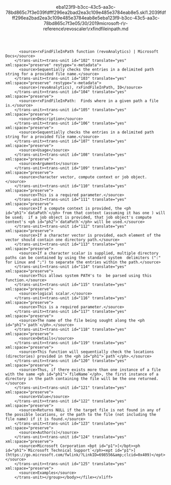 <?xml version="1.0"?><xliff version="1.2" xmlns="urn:oasis:names:tc:xliff:document:1.2" xmlns:xsi="http://www.w3.org/2001/XMLSchema-instance" xsi:schemaLocation="urn:oasis:names:tc:xliff:document:1.2 xliff-core-1.2-transitional.xsd"><file datatype="xml" original="rxfindfileinpath.md" source-language="en-US" target-language="en-US"><header><tool tool-id="mdxliff" tool-name="mdxliff" tool-version="1.0-8ab897d" tool-company="Microsoft" /><xliffext:skl_file_name xmlns:xliffext="urn:microsoft:content:schema:xliffextensions">eba123f9-b3cc-43c5-aa3c-78bd865c7f3e039fdfff296ea2bad2ea3c109e485e3784eab8e5.skl</xliffext:skl_file_name><xliffext:version xmlns:xliffext="urn:microsoft:content:schema:xliffextensions">1.2</xliffext:version><xliffext:ms.openlocfilehash xmlns:xliffext="urn:microsoft:content:schema:xliffextensions">039fdfff296ea2bad2ea3c109e485e3784eab8e5</xliffext:ms.openlocfilehash><xliffext:ms.sourcegitcommit xmlns:xliffext="urn:microsoft:content:schema:xliffextensions">eba123f9-b3cc-43c5-aa3c-78bd865c7f3e</xliffext:ms.sourcegitcommit><xliffext:ms.lasthandoff xmlns:xliffext="urn:microsoft:content:schema:xliffextensions">05/30/2019</xliffext:ms.lasthandoff><xliffext:ms.openlocfilepath xmlns:xliffext="urn:microsoft:content:schema:xliffextensions">microsoft-r\r-reference\revoscaler\rxfindfileinpath.md</xliffext:ms.openlocfilepath></header><body><group id="content" extype="content"><trans-unit id="101" translate="yes" xml:space="preserve" restype="x-metadata">
          <source>rxFindFileInPath function (revoAnalytics) | Microsoft Docs</source>
        </trans-unit><trans-unit id="102" translate="yes" xml:space="preserve" restype="x-metadata">
          <source>Sequentially checks the entries in a delimited path string for a provided file name.</source>
        </trans-unit><trans-unit id="103" translate="yes" xml:space="preserve" restype="x-metadata">
          <source>(revoAnalytics), rxFindFileInPath, IO</source>
        </trans-unit><trans-unit id="104" translate="yes" xml:space="preserve">
          <source>rxFindFileInPath:  Finds where in a given path a file is.</source>
        </trans-unit><trans-unit id="105" translate="yes" xml:space="preserve">
          <source>Description</source>
        </trans-unit><trans-unit id="106" translate="yes" xml:space="preserve">
          <source>Sequentially checks the entries in a delimited path string for a provided file name.</source>
        </trans-unit><trans-unit id="107" translate="yes" xml:space="preserve">
          <source>Usage</source>
        </trans-unit><trans-unit id="108" translate="yes" xml:space="preserve">
          <source>Arguments</source>
        </trans-unit><trans-unit id="109" translate="yes" xml:space="preserve">
          <source>character vector, compute context or job object.</source>
        </trans-unit><trans-unit id="110" translate="yes" xml:space="preserve">
          <source>This is a required parameter.</source>
        </trans-unit><trans-unit id="111" translate="yes" xml:space="preserve">
          <source>If a compute context is provided, the <ph id="ph1">`dataPath`</ph> from that context (assuming it has one ) will be used;  if a job object is provided, that job object's compute context's <ph id="ph2">`dataPath`</ph> will be used.</source>
        </trans-unit><trans-unit id="112" translate="yes" xml:space="preserve">
          <source>If a character vector is provided, each element of the vector should contain one directory path.</source>
        </trans-unit><trans-unit id="113" translate="yes" xml:space="preserve">
          <source>If a character scalar is supplied, multiple directory paths can be contained by using the standard system  delimiters (":" for Linux and ";") to separate the entries within the path.</source>
        </trans-unit><trans-unit id="114" translate="yes" xml:space="preserve">
          <source>This allows system PATH's to  be parsed using this function.</source>
        </trans-unit><trans-unit id="115" translate="yes" xml:space="preserve">
          <source>logical scalar.</source>
        </trans-unit><trans-unit id="116" translate="yes" xml:space="preserve">
          <source>This is a required parameter.</source>
        </trans-unit><trans-unit id="117" translate="yes" xml:space="preserve">
          <source>The name of the file being sought along the <ph id="ph1">`path`</ph>.</source>
        </trans-unit><trans-unit id="118" translate="yes" xml:space="preserve">
          <source>Details</source>
        </trans-unit><trans-unit id="119" translate="yes" xml:space="preserve">
          <source>This function will sequentially check the locations (directories) provided in the <ph id="ph1">`path`</ph>.</source>
        </trans-unit><trans-unit id="120" translate="yes" xml:space="preserve">
          <source>Thus, if there exists more than one instance of a file with the same <ph id="ph1">`fileName`</ph>, the first instance of a directory in the path containing the file will be the one returned.</source>
        </trans-unit><trans-unit id="121" translate="yes" xml:space="preserve">
          <source>Value</source>
        </trans-unit><trans-unit id="122" translate="yes" xml:space="preserve">
          <source>Returns NULL if the target file is not found in any of the possible locations, or the path to the file (not including the file name) if it is found.</source>
        </trans-unit><trans-unit id="123" translate="yes" xml:space="preserve">
          <source>Author(s)</source>
        </trans-unit><trans-unit id="124" translate="yes" xml:space="preserve">
          <source>Microsoft Corporation <bpt id="p1">[</bpt><ph id="ph1">`Microsoft Technical Support`</ph><ept id="p1">](https://go.microsoft.com/fwlink/?LinkID=698556&amp;clcid=0x409)</ept></source>
        </trans-unit><trans-unit id="125" translate="yes" xml:space="preserve">
          <source>Examples</source>
        </trans-unit></group></body></file></xliff>
